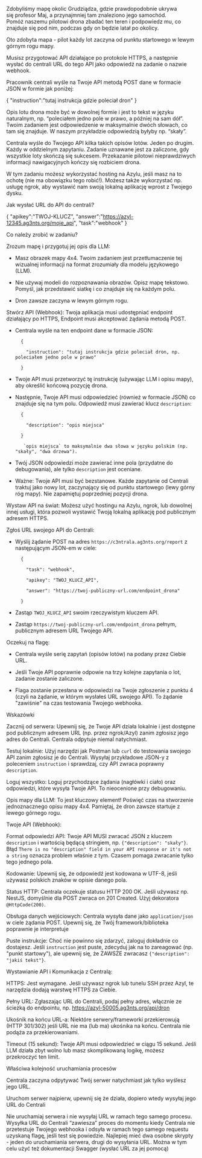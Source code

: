 Zdobyliśmy mapę okolic Grudziądza, gdzie prawdopodobnie ukrywa się profesor Maj, a przynajmniej tam znaleziono jego samochód. Pomóż naszemu pilotowi drona zbadać ten teren i podpowiedz mu, co znajduje się pod nim, podczas gdy on będzie latał po okolicy.

Oto zdobyta mapa - pilot każdy lot zaczyna od punktu startowego w lewym górnym rogu mapy.



Musisz przygotować API działające po protokole HTTPS, a następnie wysłać do centrali URL do tego API jako odpowiedź na zadanie o nazwie webhook.

Pracownik centrali wyśle na Twoje API metodą POST dane w formacie JSON w formie jak poniżej:

{
"instruction":"tutaj instrukcja gdzie poleciał dron"
}


Opis lotu drona może być w dowolnej formie i jest to tekst w języku naturalnym, np. “poleciałem jedno pole w prawo, a później na sam dół”. Twoim zadaniem jest odpowiedzenie w maksymalnie dwóch słowach, co tam się znajduje. W naszym przykładzie odpowiedzią byłyby np. “skały”.

Centrala wyśle do Twojego API kilka takich opisów lotów. Jeden po drugim. Każdy w oddzielnym zapytaniu. Zadanie uznawane jest za zaliczone, gdy wszystkie loty skończą się sukcesem. Przekazanie pilotowi nieprawdziwych informacji nawigacyjnych kończy się rozbiciem drona.

W tym zadaniu możesz wykorzystać hosting na Azylu, jeśli masz na to ochotę (nie ma obowiązku tego robić!). Możesz także wykorzystać np. usługę ngrok, aby wystawić nam swoją lokalną aplikację wprost z Twojego dysku.

Jak wysłać URL do API do centrali?

{
 "apikey":"TWOJ-KLUCZ",
 "answer":"https://azyl-12345.ag3nts.org/moje_api",
 "task":"webhook"
}


Co należy zrobić w zadaniu?





Zrozum mapę i przygotuj jej opis dla LLM:

* Masz obrazek mapy 4x4. Twoim zadaniem jest przetłumaczenie tej wizualnej informacji na format zrozumiały dla modelu językowego (LLM).

* Nie używaj modeli do rozpoznawania obrazów. Opisz mapę tekstowo. Pomyśl, jak przedstawić siatkę i co znajduje się na każdym polu.

* Dron zawsze zaczyna w lewym górnym rogu.



Stwórz API (Webhook): Twoja aplikacja musi udostępniać endpoint działający po HTTPS, Endpoint musi akceptować żądania metodą POST.

* Centrala wyśle na ten endpoint dane w formacie JSON:

        {

          "instruction": "tutaj instrukcja gdzie poleciał dron, np. poleciałem jedno pole w prawo"

        }

* Twoje API musi przetworzyć tę instrukcję (używając LLM i opisu mapy), aby określić końcową pozycję drona.

* Następnie, Twoje API musi odpowiedzieć (również w formacie JSON) co znajduje się na tym polu. Odpowiedź musi zawierać klucz `description`:

        {

          "description": "opis miejsca"

        }

         `opis miejsca` to maksymalnie dwa słowa w języku polskim (np. "skały", "dwa drzewa").

* Twój JSON odpowiedzi może zawierać inne pola (przydatne do debugowania), ale tylko `description` jest oceniane.

* Ważne: Twoje API musi być bezstanowe. Każde zapytanie od Centrali traktuj jako nowy lot, zaczynający się od punktu startowego (lewy górny róg mapy). Nie zapamiętuj poprzedniej pozycji drona. 



Wystaw API na świat: Możesz użyć hostingu na Azylu, ngrok, lub dowolnej innej usługi, która pozwoli wystawić Twoją lokalną aplikację pod publicznym adresem HTTPS.



Zgłoś URL swojego API do Centrali:

* Wyślij żądanie POST na adres `https://c3ntrala.ag3nts.org/report` z następującym JSON-em w ciele:

        {

          "task": "webhook",

          "apikey": "TWOJ_KLUCZ_API",

          "answer": "https://twoj-publiczny-url.com/endpoint_drona"

        }

* Zastąp `TWOJ_KLUCZ_API` swoim rzeczywistym kluczem API.

* Zastąp `https://twoj-publiczny-url.com/endpoint_drona` pełnym, publicznym adresem URL Twojego API.



Oczekuj na flagę:

* Centrala wyśle serię zapytań (opisów lotów) na podany przez Ciebie URL.

* Jeśli Twoje API poprawnie odpowie na trzy kolejne zapytania o lot, zadanie zostanie zaliczone.

* Flaga zostanie przesłana w odpowiedzi na Twoje zgłoszenie z punktu 4 (czyli na żądanie, w którym wysłałeś URL swojego API). To żądanie "zawiśnie" na czas testowania Twojego webhooka.



Wskazówki





Zacznij od serwera: Upewnij się, że Twoje API działa lokalnie i jest dostępne pod publicznym adresem URL (np. przez ngrok/Azyl) zanim zgłosisz jego adres do Centrali. Centrala odpytuje niemal natychmiast.



Testuj lokalnie: Użyj narzędzi jak Postman lub `curl` do testowania swojego API zanim zgłosisz je do Centrali. Wysyłaj przykładowe JSON-y z poleceniem `instruction` i sprawdzaj, czy API zwraca poprawny `description`.



Loguj wszystko: Loguj przychodzące żądania (nagłówki i ciało) oraz odpowiedzi, które wysyła Twoje API. To nieocenione przy debugowaniu.



Opis mapy dla LLM: To jest kluczowy element! Poświęć czas na stworzenie jednoznacznego opisu mapy 4x4. Pamiętaj, że dron zawsze startuje z lewego górnego rogu.



Twoje API (Webhook):





Format odpowiedzi API: Twoje API MUSI zwracać JSON z kluczem `description` i wartością będącą stringiem, np. `{"description": "skały"}`. Błąd `There is no "description" field in your API response or it's not a string` oznacza problem właśnie z tym. Czasem pomaga zwracanie tylko tego jednego pola.



Kodowanie: Upewnij się, że odpowiedź jest kodowana w UTF-8, jeśli używasz polskich znaków w opisie danego pola.



Status HTTP: Centrala oczekuje statusu HTTP 200 OK. Jeśli używasz np. NestJS, domyślnie dla POST zwraca on 201 Created. Użyj dekoratora `@HttpCode(200)`.



Obsługa danych wejściowych: Centrala wysyła dane jako `application/json` w ciele żądania POST. Upewnij się, że Twój framework/biblioteka poprawnie je interpretuje



Puste instrukcje: Choć nie powinno się zdarzyć, zaloguj dokładnie co dostajesz. Jeśli `instruction` jest puste, zdecyduj jak na to zareagować (np. "punkt startowy"), ale upewnij się, że ZAWSZE zwracasz `{"description": "jakiś tekst"}`.



Wystawianie API i Komunikacja z Centralą:





HTTPS: Jest wymagane. Jeśli używasz ngrok lub tunelu SSH przez Azyl, te narzędzia dodają warstwę HTTPS za Ciebie.



Pełny URL: Zgłaszając URL do Centrali, podaj pełny adres, włącznie ze ścieżką do endpointu, np. https://azyl-50005.ag3nts.org/api/dron



Ukośnik na końcu URL-a: Niektóre serwery/frameworki przekierowują (HTTP 301/302) jeśli URL nie ma (lub ma) ukośnika na końcu. Centrala nie podąża za przekierowaniami. 



Timeout (15 sekund): Twoje API musi odpowiedzieć w ciągu 15 sekund. Jeśli LLM działa zbyt wolno lub masz skomplikowaną logikę, możesz przekroczyć ten limit.



Właściwa kolejność uruchamiania procesów 





Centrala zaczyna odpytywać Twój serwer natychmiast jak tylko wyślesz jego URL.



Uruchom serwer najpierw, upewnij się że działa, dopiero wtedy wysyłaj jego URL do Centrali



Nie uruchamiaj serwera i nie wysyłaj URL w ramach tego samego procesu. Wysyłka URL do Centrali “zawiesza” proces do momentu kiedy Centrala nie przetestuje Twojego webhooka i odsyła w ramach tego samego requestu uzyskaną flagę, jeśli test się powiedzie. Najlepiej mieć dwa osobne skrypty - jeden do uruchamiania serwera, drugi do wysyłania URL. Można w tym celu użyć też dokumentacji Swagger (wysłać URL za jej pomocą)